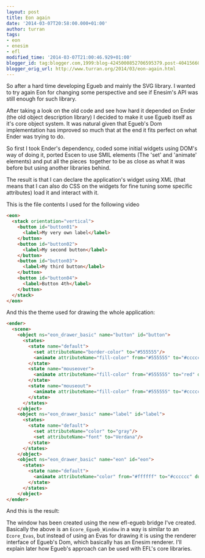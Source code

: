 ```yaml
---
layout: post
title: Eon again
date: '2014-03-07T20:58:00.000+01:00'
author: turran
tags:
- eon
- enesim
- efl
modified_time: '2014-03-07T21:00:46.929+01:00'
blogger_id: tag:blogger.com,1999:blog-4245000852706595379.post-4041566056138076013
blogger_orig_url: http://www.turran.org/2014/03/eon-again.html
---
```


So after a hard time developing Egueb and mainly the SVG library. I wanted to try again Eon for changing some perspective and see if Enesim's API was still enough for such library.  
  
After taking a look on the old code and see how hard it depended on Ender (the old object description library) I decided to make it use Egueb itself as it's core object system. It was natural given that Egueb's Dom implementation has improved so much that at the end it fits perfect on what Ender was trying to do.  
  
So first I took Ender's dependency, coded some initial widgets using DOM's way of doing it, ported Escen to use SMIL elements (The 'set' and 'animate' elements) and put all the pieces  together to be as close as what it was before but using another libraries behind.  
  
The result is that I can declare the application's widget using XML (that means that I can also do CSS on the widgets for fine tuning some specific attributes) load it and interact with it.  
  
This is the file contents I used for the following video  
  
```html
<eon>  
  <stack orientation="vertical">  
    <button id="button01">  
      <label>My very own label</label>  
    </button>  
    <button id="button02">  
      <label>My second button</label>  
    </button>  
    <button id="button03">  
      <label>My third button</label>  
    </button>  
    <button id="button04">  
      <label>Button 4th</label>  
    </button>  
  </stack>  
</eon>  
```

And this the theme used for drawing the whole application:  

```html
<ender>  
  <scene>  
    <object ns="eon_drawer_basic" name="button" id="button">  
      <states>  
        <state name="default">  
          <set attributeName="border-color" to="#555555"/>  
          <animate attributeName="fill-color" from="#555555" to="#cccccc" dur="0.8s" repeatCount="indefinite" />  
        </state>  
        <state name="mouseover">  
          <animate attributeName="fill-color" from="#555555" to="red" dur="0.8s" repeatCount="indefinite" />  
        </state>  
        <state name="mouseout">  
          <animate attributeName="fill-color" from="#555555" to="#cccccc" dur="0.8s" repeatCount="indefinite" />  
        </state>  
      </states>  
    </object>  
    <object ns="eon_drawer_basic" name="label" id="label">  
      <states>  
        <state name="default">  
          <set attributeName="color" to="gray"/>  
          <set attributeName="font" to="Verdana"/>  
        </state>  
      </states>  
    </object>  
    <object ns="eon_drawer_basic" name="eon" id="eon">  
      <states>  
        <state name="default">  
          <animate attributeName="color" from="#ffffff" to="#cccccc" dur="0.8s" repeatCount="1" />  
        </state>  
      </states>  
    </object>  
</ender>  
```
  
And this is the result:  

  
The window has been created using the new efl-egueb bridge I've created. Basically the above is an `Ecore_Egueb_Window` in a way is similar to an `Ecore_Evas`, but instead of using an Evas for drawing it is using the renderer interface of Egueb's Dom, which basically has an Enesim renderer. I'll explain later how Egueb's approach can be used with EFL's core libraries.
